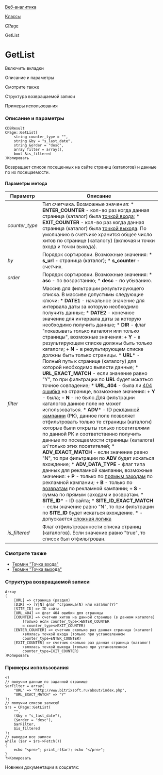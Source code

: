 [Веб-аналитика](/api_help/statistic/index.php)

[Классы](/api_help/statistic/classes/index.php)

[CPage](/api_help/statistic/classes/cpage/index.php)

GetList

GetList
=======

Включить вкладки

Описание и параметры

Смотрите также

Структура возвращаемой записи

Примеры использования

### Описание и параметры

```
CDBResult
CPage::GetList(
	string counter_type = "",
	string &by = "s_last_date",
	string &order = "desc",
	array filter = array(),
	bool &is_filtered
)Копировать
```

Возвращает список посещенных на сайте страниц (каталогов) и данные по их посещаемости.

#### Параметры метода

| Параметр | Описание |
| --- | --- |
| *counter\_type* | Тип счетчика. Возможные значения:  * **ENTER\_COUNTER** - кол-во раз когда данная страница (каталог) была [точкой входа](/api_help/statistic/terms.php#enter); * **EXIT\_COUNTER** - кол-во раз когда данная страница (каталог) была [точкой выхода](/api_help/statistic/terms.php#exit).  По умолчанию в счетчике хранится общее число хитов по странице (каталогу) (включая и точки входа и точки выхода). |
| *by* | Порядок сортировки. Возможные значения:  * **s\_url** - страница (каталог); * **s\_counter** - счетчик. |
| *оrder* | Порядок сортировки. Возможные значения:  * **asc** - по возрастанию; * **desc** - по убыванию. |
| *filter* | Массив для фильтрации результирующего списка. В массиве допустимы следующие ключи:  * **DATE1** - начальное значение для интервала даты за которую необходимо получить данные; * **DATE2** - конечное значение для интервала даты за которую необходимо получить данные; * **DIR** - флаг "показывать только каталоги или только страницы", возможные значения:   + **Y** - в результирующем списке должны быть только каталоги;   + **N** - в результирующем списке должны быть только страницы. * **URL**\* - Полный путь к странице (каталогу) для которой необходимо вывести данные; * **URL\_EXACT\_MATCH** - если значение равно "Y", то при фильтрации по **URL** будет искаться точное совпадение; * **URL\_404** - была ли [404 ошибка](/api_help/statistic/terms.php#404) на странице, возможные значения:   + **Y** - была;   + **N** - не было.Для фильтрации каталогов данное поле не может использоваться. * **ADV**\* - ID [рекламной кампании](/api_help/statistic/terms.php#adv) (РК), данное поле позволяет отфильтровать только те страницы (каталоги) которые были открыты только посетителями по данной РК и соответственно получить данные по посещаемости страницы (каталога) *url* только этих посетителей; * **ADV\_EXACT\_MATCH** - если значение равно "N", то при фильтрации по **ADV** будет искаться вхождение; * **ADV\_DATA\_TYPE** - флаг типа данных для рекламной кампании, возможные значения:   + **P** - только по [прямым заходам](/api_help/statistic/terms.php#adv_first) по рекламной кампании;   + **B** - только по [возвратам](/api_help/statistic/terms.php#adv_back) по рекламной кампании;   + **S** - сумма по прямым заходам и возвратам. * **SITE\_ID**\* - ID сайта; * **SITE\_ID\_EXACT\_MATCH** - если значение равно "N", то при фильтрации по **SITE\_ID** будет искаться вхождение.  \* - допускается [сложная логика](/api_help/main/general/filter.php) |
| *is\_filtered* | Флаг отфильтрованности списка страниц (каталогов). Если значение равно "true", то список был отфильтрован. |

### Смотрите также

* [Термин "Точка входа"](/api_help/statistic/terms.php#enter)
* [Термин "Точка выхода"](/api_help/statistic/terms.php#exit)

### Структура возвращаемой записи

```
Array
(
	[URL] => страница (раздел)
	[DIR] => [Y|N] флаг "страница(N) или каталог(Y)"
	[SITE_ID] => ID сайта
	[URL_404] => флаг 404 ошибки для страницы
	[COUNTER] => счетчик хитов на данной странице (в данном каталоге)
		(только если counter_type<>ENTER_COUNTER
		и counter_type<>EXIT_COUNTER)
	[ENTER_COUNTER] => счетчик сколько раз данная страница (каталог)
		являлась точкой входа (только при установленном
		counter_type=ENTER_COUNTER)
	[EXIT_COUNTER] => счетчик сколько раз данная страница (каталог)
		являлась точкой выхода (только при установленном
		counter_type=EXIT_COUNTER)
)Копировать
```

### Примеры использования

```
<?
// получим данные по заданной странице
$arFilter = array(
	"URL" => "http://www.bitrixsoft.ru/about/index.php",
	"URL_EXACT_MATCH" => "Y"
);
// получим список записей
$rs = CPage::GetList(
	"",
	($by = "s_last_date"), 
	($order = "desc"), 
	$arFilter, 
	$is_filtered
);
// выведем все записи
while ($ar = $rs->Fetch())
{
	echo "<pre>"; print_r($ar); echo "</pre>";    
}
?>Копировать
```

Новинки документации в соцсетях: